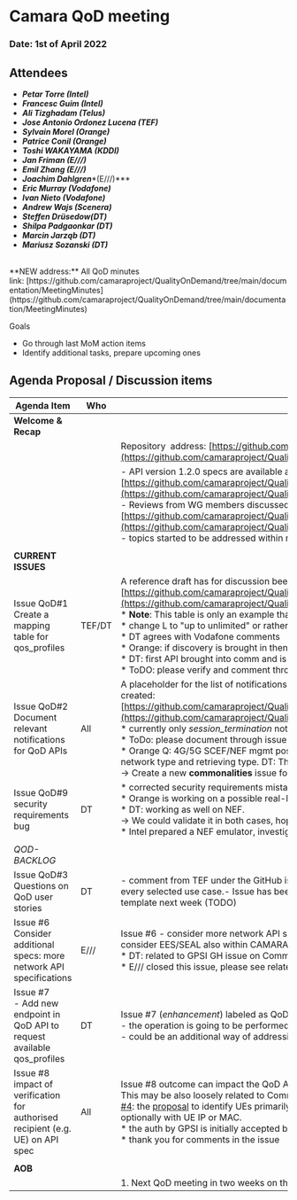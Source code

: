 # Camara QoD meeting

### Date: 1st of April 2022

## Attendees

* ***Petar Torre (Intel)***
* ***Francesc Guim (Intel)***
* ***Ali Tizghadam (Telus)***
* ***Jose Antonio Ordonez Lucena (TEF)***
* ***Sylvain Morel (Orange)***
* ***Patrice Conil (Orange)***
* ***Toshi WAKAYAMA (KDDI)***
* ***Jan Friman (E///)***
* ***Emil Zhang (E///)***
* <i>**Joachim Dahlgren**</i>\*(E///)\*\*\*
* ***Eric Murray (Vodafone)***
* ***Ivan Nieto (Vodafone)***
* ***Andrew Wajs (Scenera)***
* ***Steffen Drüsedow(DT)***
* ***Shilpa Padgaonkar (DT)***
* ***Marcin Jarząb (DT)***
* ***Mariusz Sozanski (DT)***

<br>
**NEW address:** All QoD minutes link: [https://github.com/camaraproject/QualityOnDemand/tree/main/documentation/MeetingMinutes](https://github.com/camaraproject/QualityOnDemand/tree/main/documentation/MeetingMinutes)

Goals

* Go through last MoM action items
* Identify additional tasks, prepare upcoming ones

## Agenda Proposal / Discussion items

| Agenda Item | Who |  |
| ----------- | --- | --- |
| **Welcome & Recap** |  |  |
|  |  | <span class="s1">Repository&nbsp;</span><span class="s1">&nbsp;address:<span class="Apple-converted-space">&nbsp;</span>[https://github.com/camaraproject/QualityOnDemand](https://github.com/camaraproject/QualityOnDemand)</span> |
|  |  | \- API version 1\.2\.0 specs are available at: [https://github.com/camaraproject/QualityOnDemand/tree/main/code/API\_definitions](https://github.com/camaraproject/QualityOnDemand/tree/main/code/API_definitions)<br>\- Reviews from WG members discussed and worked on using open issues:<br>[https://github.com/camaraproject/QualityOnDemand/issues](https://github.com/camaraproject/QualityOnDemand/issues) <br>\- topics started to be addressed within relevant GitHub issues \- thank you\! |
|  |  |  |
| **CURRENT ISSUES** |  |  |
| Issue QoD#1<br>Create a mapping table for qos\_profiles | TEF/DT | A reference draft has for discussion been published to:<br>[https://github.com/camaraproject/QualityOnDemand/blob/main/code/API\_definitions/QoSProfile\_Mapping\_Table.md](https://github.com/camaraproject/QualityOnDemand/blob/main/code/API_definitions/QoSProfile_Mapping_Table.md)<br>\* <span class="s1">**Note**: This table is only an example that can be used within Camara for validating the QoD APIs</span><br>\* change L to "up to unlimited" or rather "best effort" (Vodafone proposal), see [GitHub comment](https://github.com/camaraproject/QualityOnDemand/issues/1)<br>\* DT agrees with Vodafone comments<br>\* Orange: if discovery is brought in then this proposal may change; default profile could be change to requested profile<br>\* DT: first API brought into comm and is subject to change  <br>\* ToDO: please verify and comment through the GITHUB ISSUE your position on such mapping |
| Issue QoD#2<br>Document relevant notifications for QoD APIs | All | A placeholder for the list of notifications (e.g. *session\_termination* notification) relevant for the QoD API family has been created:<br>[https://github.com/camaraproject/QualityOnDemand/blob/main/code/API\_definitions/Notifications.md](https://github.com/camaraproject/QualityOnDemand/blob/main/code/API_definitions/Notifications.md)<br>\* currently only *session\_termination* notification is present<br>\* ToDo: please document through issue if other notification may be relevant for the Service API<br>\* Orange Q: 4G/5G SCEF/NEF mgmt possibility with QoS/QoD - request could be done to both? Verification of access network type and retrieving type. DT: This seems specific for this API, could possibly be specific for others<br>-> Create a new **commonalities** issue for verification of API 4G/5G capabilities |
| Issue QoD#9<br>security requirements bug | DT | \* corrected security requirements mistake/"typo" (referring to *APIKeys* instead of *oAuth2ClientCredentials*) with PR#10<br>\* Orange is working on a possible real-life implementation. Lab with E/// SCEF, checking both radio access types.<br>\* DT: working as well on NEF.<br>-> We could validate it in both cases, hoping to validate it additionally with a NEF emulator.<br>\* Intel prepared a NEF emulator, investigating internally on its capabilities ([Commonalities issue #26](https://github.com/camaraproject/WorkingGroups/issues/26)). |
|  |  |  |
| *QOD-BACKLOG* |  |  |
| Issue QoD#3 Questions on QoD user stories | DT | \- comment from TEF under the GitHub issue: We should follow user story template discussed in Commonalities WG for every selected use case\.\- Issue has been closed \- to be re\-opened upon completion of Commonalities User Stories template next week \(TODO\) |
| Issue #6<br>Consider additional specs: more network API specifications | E/// | Issue #6 - consider more network API specifications which have QoS support beyond the well-known NEF APIs<br>consider EES/SEAL also within CAMARA scope, but maybe as medium-term objective in the backlog.<br>\* DT: related to GPSI GH issue on Commonalities<br>\* E/// closed this issue, please see related [Commonalities issue #4](https://github.com/camaraproject/WorkingGroups/issues/4) for further comments and discussion. |
| Issue #7<br>\- Add new endpoint in QoD API to request available qos\_profiles | DT | Issue #7 (*enhancement*) labeled as QoD-backlog due to other on-going priorities<br>\- the operation is going to be performed through discovery<br>\- could be an additional way of addressing issue \#1 \(see Vodafone's [comment](https://github.com/camaraproject/QualityOnDemand/issues/1)) |
| Issue #8<br>impact of verification for authorised recipient (e.g. UE) on API spec | All | Issue #8 outcome can impact the QoD API (e.g. GPSI id vs IP identification).<br>This may be also loosely related to Commonalities Authentication & Authorization standards and [Commonalities issue #4](https://github.com/camaraproject/WorkingGroups/issues/4): the [proposal](https://github.com/camaraproject/WorkingGroups/blob/main/Commonalities/documentation/Deliverables/UE%20identifiers.pptx)<span class="s1">&nbsp;to identify UEs primarily with GPSI (in any existing format either MSISDN or ext identifier) and optionally with UE IP or MAC.</span><br><span class="s1">\* the auth by GPSI is initially accepted by the workgroup - still, the impact on API def is to be analyzed</span><br><span class="s1"><span class="s1"><span class="s1">\* thank you for comments in the issue</span></span></span> |
|  |  |  |
| **AOB** |  |  |
|  |  | 1\. Next QoD meeting in two weeks on the 22nd of April\. |